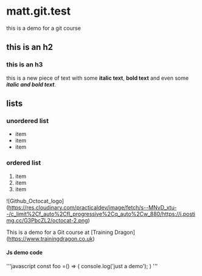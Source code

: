 # matt.git.test
this is a demo for a git course 

## this is an h2

### this is an h3

this is a new piece of text with some **italic text**, **bold text** and even some _**italic and bold text**_.

## lists

### unordered list
* item
* item
* item

### ordered list
1. item
2. item
3. item

![Github_Octocat_logo] (https://res.cloudinary.com/practicaldev/image/fetch/s--MNvD_xtu--/c_limit%2Cf_auto%2Cfl_progressive%2Cq_auto%2Cw_880/https://i.postimg.cc/G3PbcZL2/octocat-2.png)

This is a demo for a Git course at [Training Dragon] (https://www.trainingdragon.co.uk)

#### Js demo code
'''javascript
const foo =() => (
  console.log('just a demo');
  )
'''
